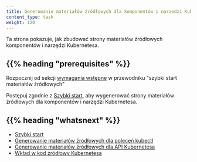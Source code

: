 ```yaml
---
title: Generowanie materiałów źródłowych dla komponentów i narzedzi Kubernetesa
content_type: task
weight: 120
---
```


<!-- overview -->

Ta strona pokazuje, jak zbudować strony materiałów źródłowych komponentów i narzędzi Kubernetesa.



## {{% heading "prerequisites" %}}


Rozpocznij od sekcji [wymagania wstępne](/docs/contribute/generate-ref-docs/quickstart/#before-you-begin)
w przewodniku "szybki start materiałów źródłowych"



<!-- steps -->

Postępuj zgodnie z [Szybki start](/docs/contribute/generate-ref-docs/quickstart/), aby
wygenerować strony materiałów źródłowych dla komponentów i narzędzi Kubernetesa.



## {{% heading "whatsnext" %}}


* [Szybki start](/docs/contribute/generate-ref-docs/quickstart/)
* [Generowanie materiałów źródłowych dla poleceń kubectl](/docs/contribute/generate-ref-docs/kubectl/)
* [Generowanie materiałów źródłowych dla API Kubernetesa](/docs/contribute/generate-ref-docs/kubernetes-api/)
* [Wkład w kod źródłowy Kubernetesa](/docs/contribute/generate-ref-docs/contribute-upstream/)


